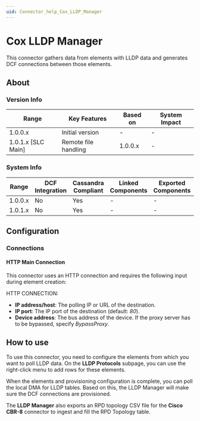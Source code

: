 ```yaml
---
uid: Connector_help_Cox_LLDP_Manager
---
```


# Cox LLDP Manager

This connector gathers data from elements with LLDP data and generates DCF connections between those elements.

## About

### Version Info

| Range              | Key Features         | Based on | System Impact |
|--------------------|----------------------|----------|---------------|
| 1.0.0.x            | Initial version      | -        | -             |
| 1.0.1.x [SLC Main] | Remote file handling | 1.0.0.x  | -             |

### System Info

| Range     | DCF Integration     | Cassandra Compliant     | Linked Components     | Exported Components     |
|-----------|---------------------|-------------------------|-----------------------|-------------------------|
| 1.0.0.x   | No                  | Yes                     | -                     | -                       |
| 1.0.1.x   | No                  | Yes                     | -                     | -                       |

## Configuration

### Connections

#### HTTP Main Connection

This connector uses an HTTP connection and requires the following input during element creation:

HTTP CONNECTION:

- **IP address/host**: The polling IP or URL of the destination.
- **IP port**: The IP port of the destination (default: *80*).
- **Device address**: The bus address of the device. If the proxy server has to be bypassed, specify *BypassProxy*.

## How to use

To use this connector, you need to configure the elements from which you want to poll LLDP data. On the **LLDP Protocols** subpage, you can use the right-click menu to add rows for these elements.

When the elements and provisioning configuration is complete, you can poll the local DMA for LLDP tables. Based on this, the LLDP Manager will make sure the DCF connections are provisioned.

The **LLDP Manager** also exports an RPD topology CSV file for the **Cisco CBR-8** connector to ingest and fill the RPD Topology table.
